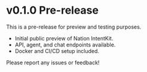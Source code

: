 # v0.1.0 Pre-release

This is a pre-release for preview and testing purposes.

- Initial public preview of Nation IntentKit.
- API, agent, and chat endpoints available.
- Docker and CI/CD setup included.

Please report any issues or feedback!